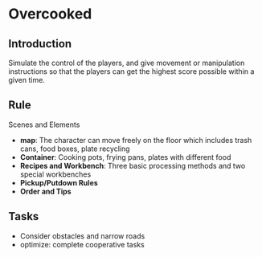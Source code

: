 # Overcooked

## Introduction
Simulate the control of the players, and give movement or manipulation instructions so that the players can get the highest score possible within a given time.

## Rule
Scenes and Elements
- **map**: The character can move freely on the floor which includes trash cans, food boxes, plate recycling
- **Container**: Cooking pots, frying pans, plates with different food
- **Recipes and Workbench**: Three basic processing methods and two special workbenches
- **Pickup/Putdown Rules**
- **Order and Tips**

## Tasks
- Consider obstacles and narrow roads
- optimize: complete cooperative tasks
